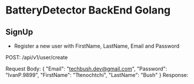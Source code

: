 # BatteryDetector BackEnd Golang

## SignUp

- Register a new user with FirstName, LastName, Email and Password

POST: /api/v1/user/create

Request Body: 
    {
        "Email": "techbush.dev@gmail.com",
        "Password": "IvanP.9899",
        "FirstName": "Ttenochtchi",
        "LastName": "Bush"
    }
Response:
    